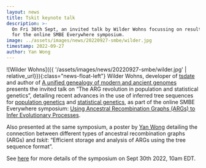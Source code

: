 ```yaml
---
layout: news
title: Tskit keynote talk
description: >-
  On Fri 30th Sept, an invited talk by Wilder Wohns focussing on results from recent _tskit_-related advances,
  for the online SMBE Everywhere symposium. 
image: ../assets/images/news/20220927-smbe/wilder.jpg
timestamp: 2022-09-27
author: Yan Wong
---
```


![Wilder Wohns]({{ '/assets/images/news/20220927-smbe/wilder.jpg' |  relative_url}}){:class="news-float-left"}
Wilder Wohns, developer of [tsdate](https://tskit.dev/software/tsdate.html) and author of [A unified genealogy of modern and ancient genomes](https://doi.org/10.1126/science.abi8264) presents the invited talk on &ldquo;The ARG revolution in population and statistical genetics&rdquo;, detailing recent advances in the use of inferred tree sequences for [population genetics](https://tskit.dev/genetics-research/#popgen) and [statistical genetics](https://tskit.dev/genetics-research/#popgen), as part of the online SMBE Everywhere symposium: <a href="http://www.smbe.org/MEETINGS/SMBEeverywhere.aspx">Using Ancestral Recombination Graphs (ARGs) to Infer Evolutionary Processes</a>.

Also presented at the same symposium, a poster by [Yan Wong](https://www.bdi.ox.ac.uk/Team/yan-wong) detailing the connection between different types of ancestral recombination graphs (ARGs) and _tskit_: &ldquo;Efficient storage and analysis of ARGs using the tree sequence format&rdquo;.

See [here](https://virtual.oxfordabstracts.com/#/event/3132/program) for more details of the symposium on Sept 30th 2022, 10am EDT.
